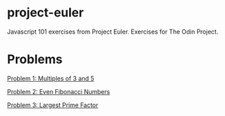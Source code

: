 # project-euler
Javascript 101 exercises from Project Euler. Exercises for The Odin Project.

# Problems

[Problem 1: Multiples of 3 and 5](http://projecteuler.net/problem=1)

[Problem 2: Even Fibonacci Numbers](http://projecteuler.net/problem=2)

[Problem 3: Largest Prime Factor](http://projecteuler.net/problem=3)

